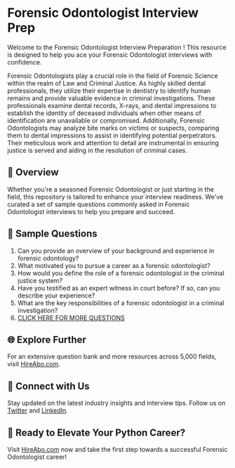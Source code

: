 # Forensic Odontologist Interview Prep

Welcome to the Forensic Odontologist Interview Preparation ! This resource is designed to help you ace your Forensic Odontologist interviews with confidence.

Forensic Odontologists play a crucial role in the field of Forensic Science within the realm of Law and Criminal Justice. As highly skilled dental professionals, they utilize their expertise in dentistry to identify human remains and provide valuable evidence in criminal investigations. These professionals examine dental records, X-rays, and dental impressions to establish the identity of deceased individuals when other means of identification are unavailable or compromised. Additionally, Forensic Odontologists may analyze bite marks on victims or suspects, comparing them to dental impressions to assist in identifying potential perpetrators. Their meticulous work and attention to detail are instrumental in ensuring justice is served and aiding in the resolution of criminal cases.

## 🚀 Overview

Whether you're a seasoned Forensic Odontologist or just starting in the field, this repository is tailored to enhance your interview readiness. We've curated a set of sample questions commonly asked in Forensic Odontologist interviews to help you prepare and succeed.

## 📝 Sample Questions

1. Can you provide an overview of your background and experience in forensic odontology?
2. What motivated you to pursue a career as a forensic odontologist?
3. How would you define the role of a forensic odontologist in the criminal justice system?
4. Have you testified as an expert witness in court before? If so, can you describe your experience?
5. What are the key responsibilities of a forensic odontologist in a criminal investigation?
6. [CLICK HERE FOR MORE QUESTIONS](https://hireabo.com/job/9_4_4/Forensic%20Odontologist)

## 🌐 Explore Further

For an extensive question bank and more resources across 5,000 fields, visit [HireAbo.com](https://www.hireabo.com).

## 📱 Connect with Us

Stay updated on the latest industry insights and interview tips. Follow us on [Twitter](https://twitter.com/hireabo) and [LinkedIn](https://www.linkedin.com/in/hire-abo-3609972a8/).

## 🚀 Ready to Elevate Your Python Career?

Visit [HireAbo.com](https://www.hireabo.com) now and take the first step towards a successful Forensic Odontologist career!